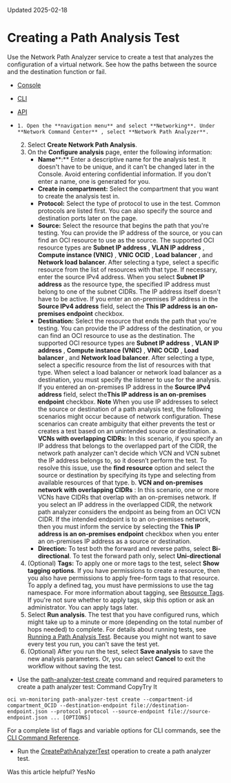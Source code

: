 Updated 2025-02-18
# Creating a Path Analysis Test
Use the Network Path Analyzer service to create a test that analyzes the configuration of a virtual network. See how the paths between the source and the destination function or fail. 
  * [Console](https://docs.oracle.com/en-us/iaas/Content/Network/Tasks/path_analyzer-creating_test.htm)
  * [CLI](https://docs.oracle.com/en-us/iaas/Content/Network/Tasks/path_analyzer-creating_test.htm)
  * [API](https://docs.oracle.com/en-us/iaas/Content/Network/Tasks/path_analyzer-creating_test.htm)


  *     1. Open the **navigation menu** and select **Networking**. Under **Network Command Center** , select **Network Path Analyzer**.
    2. Select **Create Network Path Analysis**. 
    3. On the **Configure analysis** page, enter the following information: 
       * **Name****:** Enter a descriptive name for the analysis test. It doesn't have to be unique, and it can't be changed later in the Console. Avoid entering confidential information. If you don't enter a name, one is generated for you. 
       * **Create in compartment:** Select the compartment that you want to create the analysis test in. 
       * **Protocol:** Select the type of protocol to use in the test. Common protocols are listed first. You can also specify the source and destination ports later on the page. 
       * **Source:** Select the resource that begins the path that you're testing. 
You can provide the IP address of the source, or you can find an OCI resource to use as the source. The supported OCI resource types are **Subnet IP address** , **VLAN IP address** , **Compute instance (VNIC)** , **VNIC OCID** , **Load balancer** , and **Network load balancer**. After selecting a type, select a specific resource from the list of resources with that type. If necessary, enter the source IPv4 address. 
When you select **Subnet IP address** as the resource type, the specified IP address must belong to one of the subnet CIDRs. The IP address itself doesn't have to be active.
If you enter an on-premises IP address in the **Source IPv4 address** field, select the **This IP address is an on-premises endpoint** checkbox. 
       * **Destination:** Select the resource that ends the path that you're testing. 
You can provide the IP address of the destination, or you can find an OCI resource to use as the destination. The supported OCI resource types are **Subnet IP address** , **VLAN IP address** , **Compute instance (VNIC)** , **VNIC OCID** , **Load balancer** , and **Network load balancer**. After selecting a type, select a specific resource from the list of resources with that type. When select a load balancer or network load balancer as a destination, you must specify the listener to use for the analysis.
If you entered an on-premises IP address in the **Source IPv4 address** field, select the**This IP address is an on-premises endpoint** checkbox.
**Note**
When you use IP addresses to select the source or destination of a path analysis test, the following scenarios might occur because of network configuration. These scenarios can create ambiguity that either prevents the test or creates a test based on an unintended source or destination. 
a. **VCNs with overlapping CIDRs:** In this scenario, if you specify an IP address that belongs to the overlapped part of the CIDR, the network path analyzer can't decide which VCN and VCN subnet the IP address belongs to, so it doesn’t perform the test. To resolve this issue, use the **find resource** option and select the source or destination by specifying its type and selecting from available resources of that type.
b. **VCN and on-premises network with overlapping CIDRs** : In this scenario, one or more VCNs have CIDRs that overlap with an on-premises network. If you select an IP address in the overlapped CIDR, the network path analyzer considers the endpoint as being from an OCI VCN CIDR. If the intended endpoint is to an on-premises network, then you must inform the service by selecting the **This IP address is an on-premises endpoint** checkbox when you enter an on-premises IP address as a source or destination.
       * **Direction:** To test both the forward and reverse paths, select **Bi-directional**. To test the forward path only, select **Uni-directional**
    4. (Optional) **Tags:** To apply one or more tags to the test, select **Show tagging options**. 
If you have permissions to create a resource, then you also have permissions to apply free-form tags to that resource. To apply a defined tag, you must have permissions to use the tag namespace. For more information about tagging, see [Resource Tags](https://docs.oracle.com/iaas/Content/General/Concepts/resourcetags.htm). If you're not sure whether to apply tags, skip this option or ask an administrator. You can apply tags later.
    5. Select **Run analysis**. 
The test that you have configured runs, which might take up to a minute or more (depending on the total number of hops needed) to complete. For details about running tests, see [Running a Path Analysis Test](https://docs.oracle.com/en-us/iaas/Content/Network/Tasks/path_analyzer-running_test.htm#top "Use the Network Path Analyzer service to run a test after it has been saved, or immediately after it has been configured."). Because you might not want to save every test you run, you can't save the test yet.
    6. (Optional) After you run the test, select **Save analysis** to save the new analysis parameters. Or, you can select **Cancel** to exit the workflow without saving the test.
  * Use the [path-analyzer-test create](https://docs.oracle.com/iaas/tools/oci-cli/latest/oci_cli_docs/cmdref/vn-monitoring/path-analyzer-test/create.html) command and required parameters to create a path analyzer test:
Command
CopyTry It
```
oci vn-monitoring path-analyzer-test create --compartment-id compartment_OCID --destination-endpoint file://destination-endpoint.json --protocol protocol --source-endpoint file://source-endpoint.json ... [OPTIONS]
```

For a complete list of flags and variable options for CLI commands, see the [CLI Command Reference](https://docs.oracle.com/iaas/tools/oci-cli/latest).
  * Run the [CreatePathAnalyzerTest](https://docs.oracle.com/iaas/api/#/en/NetMonitor/latest/PathAnalyzerTest/CreatePathAnalyzerTest) operation to create a path analyzer test.


Was this article helpful?
YesNo

